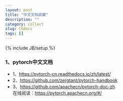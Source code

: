 ```yaml
---
layout: post
title: "中文文档收藏"
description: ""
category: collect
slug: Chdocs
tags: []
---
```

{% include JB/setup %}
### 1、pytorch中文文档
- 1、<https://pytorch-cn.readthedocs.io/zh/latest/>
- 2、<https://github.com/zergtant/pytorch-handbook>
- 3、<https://github.com/apachecn/pytorch-doc-zh>  
    在线阅读：<https://pytorch.apachecn.org/#/>
    
    